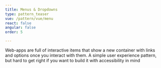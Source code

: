 ```yaml
---
title: Menus & Dropdowns
type: pattern_teaser
vue: /pattern/vue/menu
react: false
angular: false
order: 5

---
```


Web-apps are full of interactive items that show a new container with links and options once you interact with them. A simple user experience pattern, but hard to get right if you want to build it with accessibility in mind
